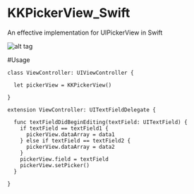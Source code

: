 # KKPickerView_Swift
An effective implementation for UIPickerView in Swift

![alt tag](https://raw.githubusercontent.com/KenanKarakecili/PickerView_Swift/master/Untitled-2.gif)

#Usage
```
class ViewController: UIViewController {

  let pickerView = KKPickerView()

}

extension ViewController: UITextFieldDelegate {
  
  func textFieldDidBeginEditing(textField: UITextField) {
    if textField == textField1 {
      pickerView.dataArray = data1
    } else if textField == textField2 {
      pickerView.dataArray = data2
    }
    pickerView.field = textField
    pickerView.setPicker()
  }
  
}
```
